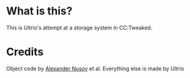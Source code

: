 # What is this?
This is Ultrio's attempt at a storage system in CC:Tweaked.

# Credits
Object code by [Alexander Nusov](https://github.com/nusov/lua-object) et al.
Everything else is made by Ultrio